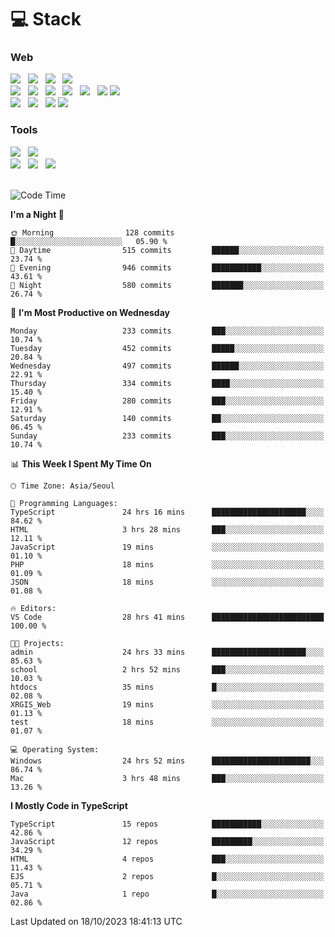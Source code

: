 <h1>💻 Stack</h1>
<div>
 <h3>Web</h3>
 <!-- badge : https://shields.io/ -->
 <!-- icon : https://simpleicons.org/?q=Get -->
 <img src="https://img.shields.io/badge/HTML5-e74c3c?style=flat-square&logo=HTML5&logoColor=white"/> &nbsp 
 <img src="https://img.shields.io/badge/CSS3-0A84FF?style=flat-square&logo=CSS3&logoColor=white"/> &nbsp 
 <img src="https://img.shields.io/badge/JavaScript-FFCD11?style=flat-square&logo=JavaScript&logoColor=white"/> &nbsp 
 <img src="https://img.shields.io/badge/TypeScript-3075C0?style=flat-square&logo=TypeScript&logoColor=white"/>
 <br/>
 <img src="https://img.shields.io/badge/Next-000000?style=flat-square&logo=nextdotjs&logoColor=white"/> &nbsp 
 <img src="https://img.shields.io/badge/React-00BCF6?style=flat-square&logo=React&logoColor=white"/> &nbsp 
 <img src="https://img.shields.io/badge/Redux-764ABC?style=flat-square&logo=Redux&logoColor=white"/> &nbsp
 <img src="https://img.shields.io/badge/Recoil-3578E5?style=flat-square&logo=recoil&logoColor=white"/> &nbsp
 <img src="https://img.shields.io/badge/React-Query-FF4154?style=flat-square&logo=reactquery&logoColor=white"/> &nbsp 
 <img src="https://img.shields.io/badge/styled%2Dcomponents-DB7093?style=flat-square&logo=styled%2Dcomponents&logoColor=white"/>
 <img src="https://img.shields.io/badge/CSS Modules-000000?style=flat-square&logo=CSS Modules&logoColor=white"/> &nbsp 
 <br/>
 <img src="https://img.shields.io/badge/Node-339933?style=flat-square&logo=Node.js&logoColor=white"/> &nbsp 
 <img src="https://img.shields.io/badge/Express-000000?style=flat-square&logo=Express&logoColor=white"/> &nbsp 
 <img src="https://img.shields.io/badge/MongoDB-47A248?style=flat-square&logo=MongoDB&logoColor=white"/>
 <img src="https://img.shields.io/badge/MariaDB-003545?style=flat-square&logo=mariadb&logoColor=white"/>
 
 <h3>Tools</h3>
 <img src="https://img.shields.io/badge/Visual Studio Code-007ACC?style=flat-square&logo=Visual Studio Code&logoColor=white"/> &nbsp 
 <img src="https://img.shields.io/badge/Postman-FF6C37?style=flat-square&logo=Postman&logoColor=white"/> &nbsp
 <br>
 <img src="https://img.shields.io/badge/Adobe Photoshop-31A8FF?style=flat-square&logo=Adobe Photoshop&logoColor=white"/> &nbsp 
 <img src="https://img.shields.io/badge/Adobe Illustrator-FF9A00?style=flat-square&logo=Adobe Illustrator&logoColor=white"/> &nbsp 
 <img src="https://img.shields.io/badge/Figma-F24E1E?style=flat-square&logo=Figma&logoColor=white"/> &nbsp
</div>

<br>

<!--START_SECTION:waka-->
![Code Time](http://img.shields.io/badge/Code%20Time-575%20hrs%2027%20mins-blue)

**I'm a Night 🦉** 

```text
🌞 Morning                128 commits         █░░░░░░░░░░░░░░░░░░░░░░░░   05.90 % 
🌆 Daytime                515 commits         ██████░░░░░░░░░░░░░░░░░░░   23.74 % 
🌃 Evening                946 commits         ███████████░░░░░░░░░░░░░░   43.61 % 
🌙 Night                  580 commits         ███████░░░░░░░░░░░░░░░░░░   26.74 % 
```
📅 **I'm Most Productive on Wednesday** 

```text
Monday                   233 commits         ███░░░░░░░░░░░░░░░░░░░░░░   10.74 % 
Tuesday                  452 commits         █████░░░░░░░░░░░░░░░░░░░░   20.84 % 
Wednesday                497 commits         ██████░░░░░░░░░░░░░░░░░░░   22.91 % 
Thursday                 334 commits         ████░░░░░░░░░░░░░░░░░░░░░   15.40 % 
Friday                   280 commits         ███░░░░░░░░░░░░░░░░░░░░░░   12.91 % 
Saturday                 140 commits         ██░░░░░░░░░░░░░░░░░░░░░░░   06.45 % 
Sunday                   233 commits         ███░░░░░░░░░░░░░░░░░░░░░░   10.74 % 
```


📊 **This Week I Spent My Time On** 

```text
🕑︎ Time Zone: Asia/Seoul

💬 Programming Languages: 
TypeScript               24 hrs 16 mins      █████████████████████░░░░   84.62 % 
HTML                     3 hrs 28 mins       ███░░░░░░░░░░░░░░░░░░░░░░   12.11 % 
JavaScript               19 mins             ░░░░░░░░░░░░░░░░░░░░░░░░░   01.10 % 
PHP                      18 mins             ░░░░░░░░░░░░░░░░░░░░░░░░░   01.09 % 
JSON                     18 mins             ░░░░░░░░░░░░░░░░░░░░░░░░░   01.08 % 

🔥 Editors: 
VS Code                  28 hrs 41 mins      █████████████████████████   100.00 % 

🐱‍💻 Projects: 
admin                    24 hrs 33 mins      █████████████████████░░░░   85.63 % 
school                   2 hrs 52 mins       ███░░░░░░░░░░░░░░░░░░░░░░   10.03 % 
htdocs                   35 mins             █░░░░░░░░░░░░░░░░░░░░░░░░   02.08 % 
XRGIS_Web                19 mins             ░░░░░░░░░░░░░░░░░░░░░░░░░   01.13 % 
test                     18 mins             ░░░░░░░░░░░░░░░░░░░░░░░░░   01.07 % 

💻 Operating System: 
Windows                  24 hrs 52 mins      ██████████████████████░░░   86.74 % 
Mac                      3 hrs 48 mins       ███░░░░░░░░░░░░░░░░░░░░░░   13.26 % 
```

**I Mostly Code in TypeScript** 

```text
TypeScript               15 repos            ███████████░░░░░░░░░░░░░░   42.86 % 
JavaScript               12 repos            █████████░░░░░░░░░░░░░░░░   34.29 % 
HTML                     4 repos             ███░░░░░░░░░░░░░░░░░░░░░░   11.43 % 
EJS                      2 repos             █░░░░░░░░░░░░░░░░░░░░░░░░   05.71 % 
Java                     1 repo              █░░░░░░░░░░░░░░░░░░░░░░░░   02.86 % 
```




 Last Updated on 18/10/2023 18:41:13 UTC
<!--END_SECTION:waka-->
